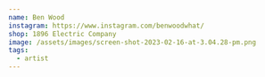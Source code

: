 ```yaml
---
name: Ben Wood
instagram: https://www.instagram.com/benwoodwhat/
shop: 1896 Electric Company
image: /assets/images/screen-shot-2023-02-16-at-3.04.28-pm.png
tags:
  - artist
---
```


